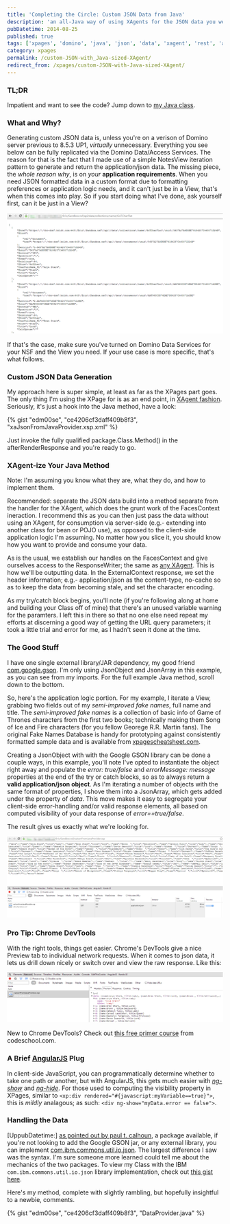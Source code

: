 ```yaml
---
title: 'Completing the Circle: Custom JSON Data from Java'
description: 'an all-Java way of using XAgents for the JSON data you were looking for'
pubDatetime: 2014-08-25
published: true
tags: ['xpages', 'domino', 'java', 'json', 'data', 'xagent', 'rest', 'angularjs']
category: xpages
permalink: /custom-JSON-with_Java-sized-XAgent/
redirect_from: /xpages/custom-JSON-with-Java-sized-XAgent/
---
```


### TL;DR

Impatient and want to see the code? Jump down to [my Java class](#handling-the-data).

### What and Why?

Generating custom JSON data is, unless you're on a verison of Domino server previous to 8.5.3 UP1, _virtually_ unnecessary. Everything you see below can be fully replicated via the Domino Data/Access Services. The reason for that is the fact that I made use of a simple NotesView iteration pattern to generate and return the application/json data. The missing piece, the _whole reason why_, is on _your_ **application requirements**. When you need JSON formatted data in a custom format due to formatting preferences or application logic needs, and it can't just be in a View, that's when this comes into play. So if you start doing what I've done, ask yourself first, can it be just in a View?

![_if you can_ use DAS; just don't expose full CRUD to a public facing app!](./images/GoTchars_DataServiceResponse.png)

If that's the case, make sure you've turned on Domino Data Services for your NSF and the View you need. If your use case is more specific, that's what follows.

### Custom JSON Data Generation

My approach here is super simple, at least as far as the XPages part goes. The only thing I'm using the XPage for is as an end point, in [XAgent fashion](https://www.wissel.net/blog/d6plinks/shwl-7mgfbn). Seriously, it's just a hook into the Java method, have a look:

{% gist "edm00se", "ce4206cf3daff409b8f3", "xaJsonFromJavaProvider.xsp.xml" %}

Just invoke the fully qualified package.Class.Method() in the afterRenderResponse and you're ready to go.

### XAgent-ize Your Java Method

Note: I'm assuming you know what they are, what they do, and how to implement them.

Recommended: separate the JSON data build into a method separate from the handler for the XAgent, which does the grunt work of the FacesContext ineraction. I recommend this as you can then just pass the data without using an XAgent, for consumption via server-side (e.g.- extending into another class for bean or POJO use), as opposed to the client-side application logic I'm assuming. No matter how you slice it, you should know how you want to provide and consume your data.

As is the usual, we establish our handles on the FacesContext and give ourselves access to the ResponseWriter; the same as [any XAgent](https://openntf.org/XSnippets.nsf/snippet.xsp?id=xagent). This is how we'll be outputting data. In the ExternalContext response, we set the header information; e.g.- application/json as the content-type, no-cache so as to keep the data from becoming stale, and set the character encoding.

As my try/catch block begins, you'll note (if you're following along at home and building your Class off of mine) that there's an unused variable warning for the paramters. I left this in there so that no one else need repeat my efforts at discerning a good way of getting the URL query parameters; it took a little trial and error for me, as I hadn't seen it done at the time.

### The Good Stuff

I have one single external library/JAR dependency, my good friend [com.google.gson](https://code.google.com/p/google-gson/). I'm only using JsonObject and JsonArray in this example, as you can see from my imports. For the full example Java method, scroll down to the bottom.

So, here's the application logic portion. For my example, I iterate a View, grabbing two fields out of my _semi-improved fake names_, full name and title. The _semi-improved fake names_ is a collection of basic info of Game of Thrones characters from the first two books; technically making them Song of Ice and Fire characters (for you fellow Georege R.R. Martin fans). The original Fake Names Database is handy for prototyping against consistently formatted sample data and is available from [xpagescheatsheet.com](https://xpagescheatsheet.com/cheatsheet.nsf/home.xsp).

Creating a JsonObject with with the Google GSON library can be done a couple ways, in this example, you'll note I've opted to instantiate the object right away and populate the _error: true/false_ and _errorMessage: message_ properties at the end of the try or catch blocks, so as to always return a **valid application/json object**. As I'm iterating a number of objects with the same format of properties, I shove them into a JsonArray, which gets added under the property of _data_. This move makes it easy to segregate your client-side error-handling and/or valid response elements, all based on computed visibility of your data response of _error==true/false_.

The result gives us exactly what we're looking for.

![if you try sometimes, you get what you need](./images/GoTchars_CustJavaJSONprovider.png)

### Pro Tip: Chrome DevTools

With the right tools, things get easier. Chrome's DevTools give a nice Preview tab to individual network requests. When it comes to json data, it lets us drill down nicely or switch over and view the raw response. Like this:

![maybe we can have nice things](./images/GoTchars_ChromePreview.png)

New to Chrome DevTools? Check out [this free primer course](https://discover-devtools.codeschool.com/) from codeschool.com.

### A Brief [AngularJS](https://angularjs.org/) Plug

In client-side JavaScript, you can programmatically determine whether to take one path or another, but with AngularJS, this gets much easier with [_ng-show_](https://docs.angularjs.org/api/ng/directive/ngShow) and [_ng-hide_](https://docs.angularjs.org/api/ng/directive/ngHide). For those used to computing the visibility property in XPages, similar to `<xp:div rendered="#{javascript:myVariable==true}">`, this is _mildly_ analagous; as such:
`<div ng-show="myData.error == false">`.

### Handling the Data

[UppubDatetime:]&nbsp;[as pointed out by paul t. calhoun](https://twitter.com/ptcalhoun/status/503993722556940288), a package available, if you're not looking to add the Google GSON jar, or any external library, you can implement [com.ibm.commons.util.io.json](https://public.dhe.ibm.com/software/dw/lotus/Domino-Designer/JavaDocs/DesignerAPIs/com/ibm/commons/util/io/json/package-summary.html). The largest difference I saw was the syntax. I'm sure someone more learned could tell me about the mechanics of the two packages. To view my Class with the IBM `com.ibm.commons.util.io.json` library implementation, check out [this gist here](https://gist.github.com/edm00se/e5626f63ef7573fd2f3e).

Here's my method, complete with slightly rambling, but hopefully insightful to a newbie, comments.

{% gist "edm00se", "ce4206cf3daff409b8f3", "DataProvider.java" %}
